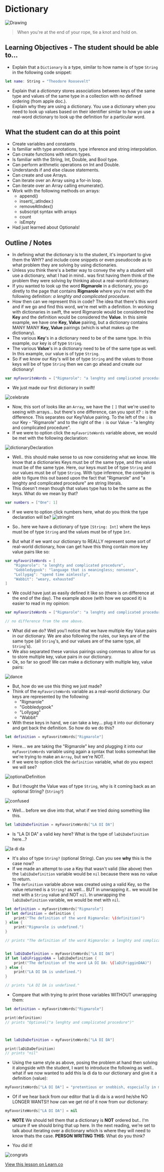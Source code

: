 # Dictionary

![Drawing](http://a5.files.biography.com/image/upload/c_fill,cs_srgb,dpr_1.0,g_face,h_300,q_80,w_300/MTE1ODA0OTcxNzcxOTg3NDY5.jpg)

> When you're at the end of your rope, tie a knot and hold on.

## Learning Objectives - The student should be able to...

* Explain that a `Dictionary` is a type, similar to how name is of type `String` in the following code snippet:  

```swift
let name: String = "Theodore Roosevelt"
```
* Explain that a *dictionary* stores associations between keys of the same type and values of the same type in a collection with no defined ordering (from apple doc.).
* Explain why they are using a dictionary. You use a dictionary when you need to look up values based on their identifier similar to how yo use a real-word dictionary to look up the definition for a particular word.

## What the student can do at this point 

* Create variables and constants
* Is familiar with type annotations, type inference and string interpolation.
* Can create functions with return types.
* Is familiar with the String, Int, Double, and Bool type.
* Can perform arithmetic operations on Int and Double.
* Understands if and else clause statements.
* Can create and use Arrays.
* Can iterate over an Array using a for-in loop.
* Can iterate over an Array calling enumerate().
* Work with the following methods on arrays:
	* append()
	* insert(_:atIndex:)
	* removeAtIndex()
	* subscript syntax with arrays
	* count
	* isEmpty
* Had just learned about Optionals!
## Outline / Notes

*  In defining what the dictionary is to the student, it's important to give them the WHY? and include cone snippets or even pseudocode as to what problem they are solving by using dictionaries. 
* Unless you think there's a better way to convey the why a student will use a dictionary, what I had in mind.. was first having them think of the problem they were solving by thinking about a real-world dictionary.
* If you wanted to look up the word **Rigmarole** in a dictionary, you go diretly to the page that contains **Rigmarole** where you're met with the following definition: *a lenghty and complicated procedure*.
* How then can we represent this in code? The idea that there's this word and if we go and find this word, we're met with a definition. In working with dictionaries in swift, the word Rigmarole would be considered the **Key** and the definition would be considered the **Value**. In this simle example, we have one **Key, Value** pairing, but a dictionary contains MANY MANY **Key, Value** pairings (which is what makes up the dictionary).
* The various **Key**'s in a dictionary need to be of the same type. In this example, our key is of type `String`. 
* The various **Value**'s in a dictionary need to be of the same type as well. In this example, our value is of type `String`.
* So if we know our Key's will be of type `String` and the values to those keys will be of type `String` then we can go ahead and create our dictionary!

```swift
var myFavoriteWords = ["Rigmarole": "a lenghty and complicated procedure"]
```
* We just made our first dictionary in swift!

![celebrate](https://media.giphy.com/media/LSNqpYqGRqwrS/giphy.gif)

* Now, this sort of looks like an `Array`, we have the `[` `]` that we're used to seeing with arrays... but there's one difference, can you spot it? `:` is the difference. This separates our Key/Value pairing. To the left of the `:` is our Key - "Rigmarole" and to the right of the `:` is our Value - "a lenghty and complicated procedure".
* If we were to option click the `myFavoriteWords` variable above, we would be met with the following declaration:

![dictionaryDeclaration](http://i.imgur.com/2ecO3Rq.png?1)
* Well.. this should make sense to us now considering what we know. We know that a dictionaries Keys must be of the same type, and the values must be of the same type. Here, our keys must be of type `String` and our values must be of type `String`. With type inference, the compiler is able to figure this out based upon the fact that "Rigmarole" and "a lenghty and complicated procedure" are string literals. 
* This doesn't mean though that values type has to be the same as the keys. What do we mean by that?

```swift
var numbers = ["One": 1]
```

* If we were to option click numbers here, what do you think the type declaration will be?
![stringInt](http://i.imgur.com/D4M6NfO.png?1)

* So.. here we have a dictionary of type `[String: Int]` where the keys must be of type `String` and the values must be of type `Int`. 

* But what if we want our dictionary to REALLY represent some sort of real-world dictionary, how can get have this thing contain more key value pairs like so:

```swift
var myFavoriteWords = [
    "Rigmarole": "a lenghty and complicated procedure",
    "Gobbledygook": "language that is meaningless; nonsense",
    "Lollygag": "spend time aimlessly",
    "Wabbit": "weary, exhausted"
]
```

* We could have just as easily defined it like so (there is on difference at the end of the day). The example above (with how we spaced it) is easier to read in my opinion:

```swift
var myFavoriteWords = ["Rigmarole": "a lenghty and complicated procedure", "Gobbledygook": "language that is meaningless; nonsense", "Lollygag": "spend time aimlessly", "Wabbit": "weary, exhausted"]

// no difference from the one above.
```

* What did we do? Well you'l notice that we have multiple Key Value pairs in our dictionary. We are also following the rules, our keys are of the same type (all `String`'s, and our values are of the same type, all `String`'s). 
* We also separated these varoius pairings using commas to allow for us to store multiple key, value pairs in our dictionary.
* Ok, so far so good! We can make a dictionary with multiple key, value pairs:

![dance](https://media.giphy.com/media/xT1XGHkP7hqm0JvWrS/giphy.gif)

* But, how do we use this thing we just made?
* Think of the `myFavoriteWords` variable as a real-world dictionary. Our keys are represented by the following:
	* "Rigmarole"
	* "Gobbledygook"
	* "Lollygag"
	* "Wabbit"
* With these keys in hand, we can take a key... plug it into our dictionary and get back the definition. So how do we do this?

```swift
let definition = myFavoriteWords["Rigmarole"]
```

* Here... we are taking the "Rigmarole" key and plugging it into our `myFavoriteWords` variable using again a syntax that looks somewhat like we're trying to make an `Array`, but we're NOT.
* If we were to option click the `definition` variable, what do you expect we will see?

![optionalDefinition](http://i.imgur.com/woJfETt.png?1)  
* But I thought the Value was of type `String`, why is it coming back as an optional String? (`String?`)


![confused](https://media.giphy.com/media/3oEjHChKVxgKFLM2ty/giphy.gif)  

* Well... before we dive into that, what if we tried doing something like this.

```swift
let laDiDaDefinition = myFavoriteWords["LA DI DA"]
```
* Is "LA DI DA" a valid key here? What is the type of `laDiDaDefinition` here...?

![la di da](http://i.imgur.com/Ur34J9t.png?1)

* It's also of type `String?` (optional String). Can you see **why** this is the case now?
* If we made an attempt to use a Key that wasn't valid (like above) then the `laDiDaDefinition` variable would be `nil` because there was no value to return.
* The `definition` variable above was created using a valid Key, so the value returned is a `String?` as well... BUT in unwrapping it.. we would be met with a `String` value and NOT `nil`. In unwrapping the `laDiDaDefinition` variable, we would be met with `nil`.

```swift
let definition = myFavoriteWords["Rigmarole"]
if let definition = definition {
    print("The definition of the word Rigmarole: \(definition)")
} else {
    print("Rigmarole is undefined.")
}

// prints "The definition of the word Rigmarole: a lenghty and complicated procedure"


let laDiDaDefinition = myFavoriteWords["LA DI DA"]
if let laDiFrigginDAA = laDiDaDefinition {
    print("The definition of the word LA DI DA: \(laDiFrigginDAA)")
} else {
    print("LA DI DA is undefined.")
}

// prints "LA DI DA is undefined."
```

* Compare that with trying to print those variables WITHOUT unwrapping them:

```swift
let definition = myFavoriteWords["Rigmarole"]

print(definition)
// prints "Optional("a lenghty and complicated procedure")"



let laDiDaDefinition = myFavoriteWords["LA DI DA"]

print(laDiDaDefinition)
// prints "nil"
```

* Using the same style as above, posing the problem at hand then solving it alongside with the student, I want to introduce the following as well.. what if we now wanted to add this la di da to our dictionary and give it a definition (value):

```swift
myFavoriteWords["LA DI DA"] = "pretentious or snobbish, especially in manner or speech"
```

* Of if we hear back from our editor that la di da is a word he/she NO LONGER WANTS!! how can we get rid of it now from our dictionary:

```swift
myFavoriteWords["LA DI DA"] = nil
```

* **NOTE** We should tell them that a dictionary is **NOT** ordered but.. I'm unsure if we should bring that up here. In the next reading, we're set to talk about iterating over a dictionary which is where they will need to know thats the case. **PERSON WRITING THIS**: What do you think?

* You did it!

![congrats](https://media.giphy.com/media/7rj2ZgttvgomY/giphy.gif)






<a href='https://learn.co/lessons/Dictionary' data-visibility='hidden'>View this lesson on Learn.co</a>

